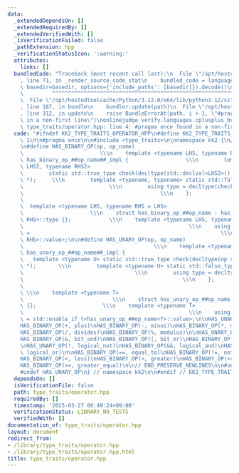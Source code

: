 ```yaml
---
data:
  _extendedDependsOn: []
  _extendedRequiredBy: []
  _extendedVerifiedWith: []
  _isVerificationFailed: false
  _pathExtension: hpp
  _verificationStatusIcon: ':warning:'
  attributes:
    links: []
  bundledCode: "Traceback (most recent call last):\n  File \"/opt/hostedtoolcache/Python/3.12.0/x64/lib/python3.12/site-packages/onlinejudge_verify/documentation/build.py\"\
    , line 71, in _render_source_code_stat\n    bundled_code = language.bundle(stat.path,\
    \ basedir=basedir, options={'include_paths': [basedir]}).decode()\n          \
    \         ^^^^^^^^^^^^^^^^^^^^^^^^^^^^^^^^^^^^^^^^^^^^^^^^^^^^^^^^^^^^^^^^^^^^^^^^^^^^^^^^^\n\
    \  File \"/opt/hostedtoolcache/Python/3.12.0/x64/lib/python3.12/site-packages/onlinejudge_verify/languages/cplusplus.py\"\
    , line 187, in bundle\n    bundler.update(path)\n  File \"/opt/hostedtoolcache/Python/3.12.0/x64/lib/python3.12/site-packages/onlinejudge_verify/languages/cplusplus_bundle.py\"\
    , line 312, in update\n    raise BundleErrorAt(path, i + 1, \"#pragma once found\
    \ in a non-first line\")\nonlinejudge_verify.languages.cplusplus_bundle.BundleErrorAt:\
    \ type_traits/operator.hpp: line 4: #pragma once found in a non-first line\n"
  code: "#ifndef KK2_TYPE_TRAITS_OPERATOR_HPP\n#define KK2_TYPE_TRAITS_OPERATOR_HPP\
    \ 1\n\n#pragma once\n\n#include <type_traits>\n\nnamespace kk2 {\n// BEGIN_PRESERVE_NEWLINES\n\
    \n#define HAS_BINARY_OP(op, op_name)                                         \
    \                        \\\n    template <typename LHS, typename RHS> struct\
    \ has_binary_op_##op_name##_impl {                  \\\n        template <typename\
    \ LHS2, typename RHS2>                                                    \\\n\
    \        static std::true_type check(decltype(std::declval<LHS2>() op std::declval<RHS2>())\
    \ *);     \\\n        template <typename, typename> static std::false_type check(...);\
    \                           \\\n        using type = decltype(check<LHS, RHS>(nullptr));\
    \                                           \\\n    };                       \
    \                                                                      \\\n  \
    \  template <typename LHS, typename RHS = LHS>                               \
    \                     \\\n    struct has_binary_op_##op_name : has_binary_op_##op_name##_impl<LHS,\
    \ RHS>::type {};            \\\n    template <typename LHS, typename RHS = LHS>\
    \                                                    \\\n    using has_binary_op_##op_name##_t\
    \ =                                                            \\\n        std::enable_if_t<has_binary_op_##op_name<LHS,\
    \ RHS>::value>;\n\n#define HAS_UNARY_OP(op, op_name)                         \
    \                                         \\\n    template <typename T> struct\
    \ has_unary_op_##op_name##_impl {                                   \\\n     \
    \   template <typename U> static std::true_type check(decltype(op std::declval<T>())\
    \ *);       \\\n        template <typename U> static std::false_type check(...);\
    \                                   \\\n        using type = decltype(check<T>(nullptr));\
    \                                                  \\\n    };                \
    \                                                                            \
    \ \\\n    template <typename T>                                              \
    \                            \\\n    struct has_unary_op_##op_name : has_unary_op_##op_name##_impl<T>::type\
    \ {};                     \\\n    template <typename T>                      \
    \                                                    \\\n    using has_unary_op_##op_name##_t\
    \ = std::enable_if_t<has_unary_op_##op_name<T>::value>;\n\nHAS_UNARY_OP(-, negation)\n\
    HAS_BINARY_OP(+, plus)\nHAS_BINARY_OP(-, minus)\nHAS_BINARY_OP(*, multiplies)\n\
    HAS_BINARY_OP(/, divides)\nHAS_BINARY_OP(%, modulus)\n\nHAS_UNARY_OP(~, bit_not)\n\
    HAS_BINARY_OP(&, bit_and)\nHAS_BINARY_OP(|, bit_or)\nHAS_BINARY_OP(^, bit_xor)\n\
    \nHAS_UNARY_OP(!, logical_not)\nHAS_BINARY_OP(&&, logical_and)\nHAS_BINARY_OP(||,\
    \ logical_or)\n\nHAS_BINARY_OP(==, equal_to)\nHAS_BINARY_OP(!=, not_equal_to)\n\
    HAS_BINARY_OP(<, less)\nHAS_BINARY_OP(>, greater)\nHAS_BINARY_OP(<=, less_equal)\n\
    HAS_BINARY_OP(>=, greater_equal)\n\n// END_PRESERVE_NEWLINES\n\n#undef HAS_BINARY_OP\n\
    #undef HAS_UNARY_OP\n} // namespace kk2\n\n#endif // KK2_TYPE_TRAITS_OPERATOR_HPP\n"
  dependsOn: []
  isVerificationFile: false
  path: type_traits/operator.hpp
  requiredBy: []
  timestamp: '2025-03-27 00:49:24+09:00'
  verificationStatus: LIBRARY_NO_TESTS
  verifiedWith: []
documentation_of: type_traits/operator.hpp
layout: document
redirect_from:
- /library/type_traits/operator.hpp
- /library/type_traits/operator.hpp.html
title: type_traits/operator.hpp
---
```

